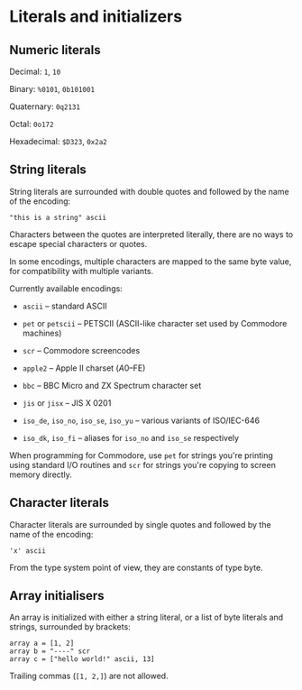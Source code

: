 # Literals and initializers

## Numeric literals

Decimal: `1`, `10`

Binary: `%0101`, `0b101001`

Quaternary: `0q2131`

Octal: `0o172`

Hexadecimal: `$D323`, `0x2a2`

## String literals

String literals are surrounded with double quotes and followed by the name of the encoding:

    "this is a string" ascii

Characters between the quotes are interpreted literally, 
there are no ways to escape special characters or quotes.

In some encodings, multiple characters are mapped to the same byte value,
for compatibility with multiple variants.

Currently available encodings:

* `ascii` – standard ASCII

* `pet` or `petscii` – PETSCII (ASCII-like character set used by Commodore machines)

* `scr` – Commodore screencodes

* `apple2` – Apple II charset ($A0–$FE)

* `bbc` – BBC Micro and ZX Spectrum character set

* `jis` or `jisx` – JIS X 0201

* `iso_de`, `iso_no`, `iso_se`, `iso_yu` – various variants of ISO/IEC-646
 
* `iso_dk`, `iso_fi` – aliases for `iso_no` and `iso_se` respectively

When programming for Commodore,
use `pet` for strings you're printing using standard I/O routines
and `scr` for strings you're copying to screen memory directly.

## Character literals

Character literals are surrounded by single quotes and followed by the name of the encoding: 

    'x' ascii

From the type system point of view, they are constants of type byte.

## Array initialisers 

An array is initialized with either a string literal,
or a list of byte literals and strings, surrounded by brackets:

    array a = [1, 2]
    array b = "----" scr
    array c = ["hello world!" ascii, 13]

Trailing commas (`[1, 2,]`) are not allowed.
